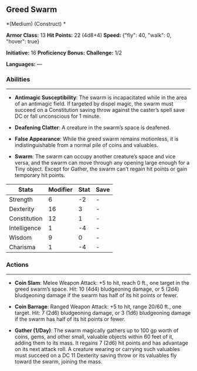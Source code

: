 ## Greed Swarm
*(Medium) (Construct) *

**Armor Class:** 13
**Hit Points:** 22 (4d8+4)
**Speed:** {"fly": 40, "walk": 0, "hover": true}

**Initiative:** 16
**Proficiency Bonus:**
**Challenge:** 1/2

**Languages:** —

### Abilities
 --- 
- **Antimagic Susceptibility**: The swarm is incapacitated while in the area of an antimagic field. If targeted by dispel magic, the swarm must succeed on a Constitution saving throw against the caster’s spell save DC or fall unconscious for 1 minute.

- **Deafening Clatter**: A creature in the swarm’s space is deafened.

- **False Appearance**: While the greed swarm remains motionless, it is indistinguishable from a normal pile of coins and valuables.

- **Swarm**: The swarm can occupy another creature’s space and vice versa, and the swarm can move through any opening large enough for a Tiny object. Except for Gather, the swarm can’t regain hit points or gain temporary hit points.



| Stats | Modifier | Stat | Save
| ---- | ---- | ---- | ---- |
| Strength | 6 | -2 | - |
| Dexterity | 16 | 3 | - |
| Constitution | 12 | 1 | - |
| Intelligence | 1 | -4 | - |
| Wisdom | 9 | 0 | - |
| Charisma | 1 | -4 | - |

### Actions
 --- 
- **Coin Slam**: Melee Weapon Attack: +5 to hit, reach 0 ft., one target in the greed swarm’s space. Hit: 10 (4d4) bludgeoning damage, or 5 (2d4) bludgeoning damage if the swarm has half of its hit points or fewer.

- **Coin Barrage**: Ranged Weapon Attack: +5 to hit, range 20/60 ft., one target. Hit: 7 (2d6) bludgeoning damage, or 3 (1d6) bludgeoning damage if the swarm has half of its hit points or fewer.

- **Gather (1/Day)**: The swarm magically gathers up to 100 gp worth of coins, gems, and other small, valuable objects within 60 feet of it, adding them to its mass. It regains 7 (2d6) hit points and has advantage on its next attack roll. A creature wearing or carrying such valuables must succeed on a DC 11 Dexterity saving throw or its valuables fly toward the swarm, joining the mass.

